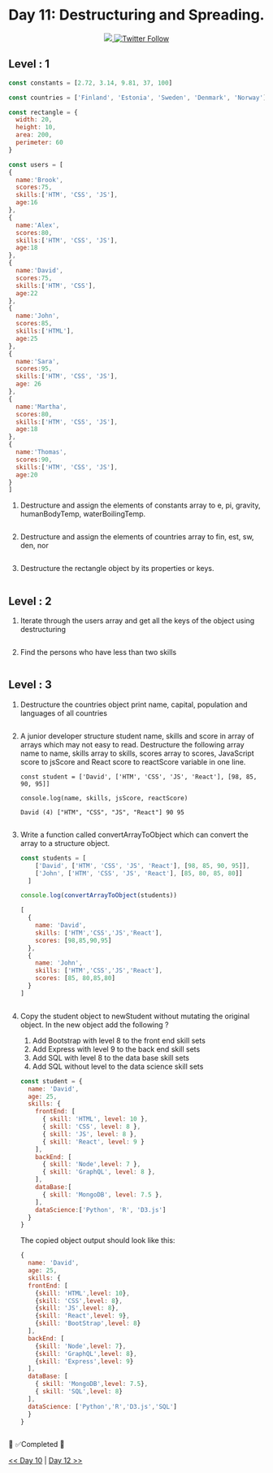 <div align="center">
  <h1> Day 11: Destructuring and Spreading.</h1>
  <a class="header-badge" target="_blank" href="https://www.linkedin.com/in/manthan-ankolekar-597b07a8/">
  <img src="https://img.shields.io/badge/style--5eba00.svg?label=LinkedIn&logo=linkedin&style=social">
  </a>
  <a class="header-badge" target="_blank" href="https://twitter.com/manthan_ank">
  <img alt="Twitter Follow" src="https://img.shields.io/twitter/follow/manthan_ank?style=social">
  </a>
</div>

## Level : 1

```jsx
const constants = [2.72, 3.14, 9.81, 37, 100]

const countries = ['Finland', 'Estonia', 'Sweden', 'Denmark', 'Norway']

const rectangle = {
  width: 20,
  height: 10,
  area: 200,
  perimeter: 60
}

const users = [
{
  name:'Brook',
  scores:75,
  skills:['HTM', 'CSS', 'JS'],
  age:16
},
{
  name:'Alex',
  scores:80,
  skills:['HTM', 'CSS', 'JS'],
  age:18
},
{
  name:'David',
  scores:75,
  skills:['HTM', 'CSS'],
  age:22
},
{
  name:'John',
  scores:85,
  skills:['HTML'],
  age:25
},
{
  name:'Sara',
  scores:95,
  skills:['HTM', 'CSS', 'JS'],
  age: 26
},
{
  name:'Martha',
  scores:80,
  skills:['HTM', 'CSS', 'JS'],
  age:18
},
{
  name:'Thomas',
  scores:90,
  skills:['HTM', 'CSS', 'JS'],
  age:20
}
]
```

1. Destructure and assign the elements of constants array to e, pi, gravity, humanBodyTemp, waterBoilingTemp.

    ```jx

    ```

2. Destructure and assign the elements of countries array to fin, est, sw, den, nor

    ```jx

    ```

3. Destructure the rectangle object by its properties or keys.

    ```jx

    ```

## Level : 2

1. Iterate through the users array and get all the keys of the object using destructuring

    ```jx

    ```

2. Find the persons who have less than two skills

    ```jx

    ```

## Level : 3

1. Destructure the countries object print name, capital, population and languages of all countries

    ```jx

    ```

2. A junior developer structure student name, skills and score in array of arrays which may not easy to read. Destructure the following array name to name, skills array to skills, scores array to scores, JavaScript score to jsScore and React score to reactScore variable in one line.

    ```jx
    const student = ['David', ['HTM', 'CSS', 'JS', 'React'], [98, 85, 90, 95]]

    console.log(name, skills, jsScore, reactScore)
    ```

    ```jx
    David (4) ["HTM", "CSS", "JS", "React"] 90 95
    ```

    ```jx

    ```

3. Write a function called convertArrayToObject which can convert the array to a structure object.

    ```jsx
    const students = [
        ['David', ['HTM', 'CSS', 'JS', 'React'], [98, 85, 90, 95]],
        ['John', ['HTM', 'CSS', 'JS', 'React'], [85, 80, 85, 80]]
      ]

    console.log(convertArrayToObject(students))

    [
      {
        name: 'David',
        skills: ['HTM','CSS','JS','React'],
        scores: [98,85,90,95]
      },
      {
        name: 'John',
        skills: ['HTM','CSS','JS','React'],
        scores: [85, 80,85,80]
      }
    ]
    ```

    ```jx

    ```

4. Copy the student object to newStudent without mutating the original object. In the new object add the following ?

    1. Add Bootstrap with level 8 to the front end skill sets
    2. Add Express with level 9 to the back end skill sets
    3. Add SQL with level 8 to the data base skill sets
    4. Add SQL without level to the data science skill sets

    ```jsx
    const student = {
      name: 'David',
      age: 25,
      skills: {
        frontEnd: [
          { skill: 'HTML', level: 10 },
          { skill: 'CSS', level: 8 },
          { skill: 'JS', level: 8 },
          { skill: 'React', level: 9 }
        ],
        backEnd: [
          { skill: 'Node',level: 7 },
          { skill: 'GraphQL', level: 8 },
        ],
        dataBase:[
          { skill: 'MongoDB', level: 7.5 },
        ],
        dataScience:['Python', 'R', 'D3.js']
      }
    }
    ```

    The copied object output should look like this:

    ```jsx
    {
      name: 'David',
      age: 25,
      skills: {
      frontEnd: [
        {skill: 'HTML',level: 10},
        {skill: 'CSS',level: 8},
        {skill: 'JS',level: 8},
        {skill: 'React',level: 9},
        {skill: 'BootStrap',level: 8}
      ],
      backEnd: [
        {skill: 'Node',level: 7},
        {skill: 'GraphQL',level: 8},
        {skill: 'Express',level: 9}
      ],
      dataBase: [
        { skill: 'MongoDB',level: 7.5},
        { skill: 'SQL',level: 8}
      ],
      dataScience: ['Python','R','D3.js','SQL']
      }
    }
    ```

    ```jx

    ```

🎉 ✅Completed 🎉

[<< Day 10](/Day10/Day10.md) | [Day 12 >>](/Day12/Day12.md)
